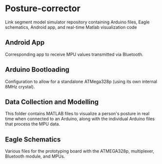 # Posture-corrector
Link segment model simulator repository containing Arduino files, Eagle schematics, Android app, and real-time Matlab visualization code

## Android App
Corresponding app to receive MPU values transmitted via Bluetooth.

## Arduino Bootloading
Configuration to allow for a standalone ATMega328p (using its own internal 8MHz crystal).

## Data Collection and Modelling
This folder contains MATLAB files to visualize a person's posture in real time when connected to an Arduino, along with the individual Arduino files that process the MPU data.

## Eagle Schematics
Various files for the prototyping board with the ATMEGA328p, multiplexer, Bluetooth module, and MPUs.
